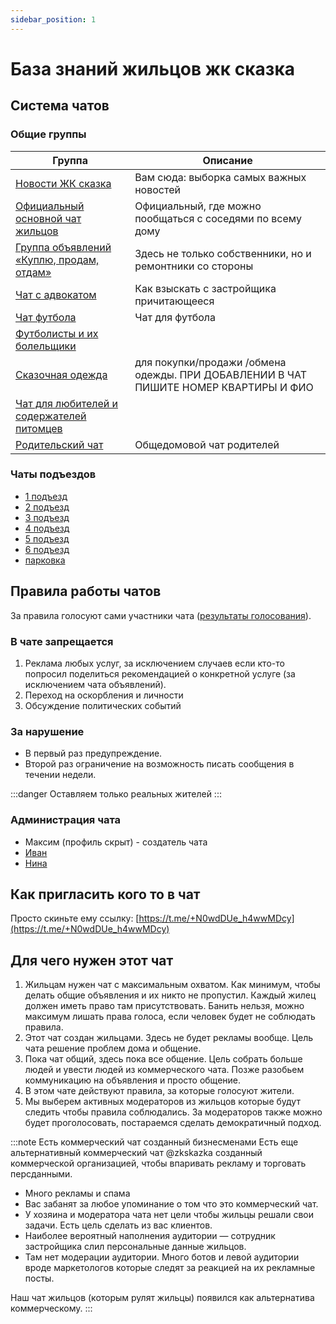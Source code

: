 ```yaml
---
sidebar_position: 1
---
```


# База знаний жильцов жк сказка

## Система чатов

### Общие группы

| Группа                                                                      | Описание                                                                                                                           |
|-----------------------------------------------------------------------------|------------------------------------------------------------------------------------------------------------------------------------|
| [Новости ЖК сказка](https://t.me/novostySkazka)                             | Вам сюда: выборка самых важных новостей                                                                                            |
| [Официальный основной чат жильцов](https://t.me/+ZWpYwu747TMxM2Vi)          | Официальный, где можно пообщаться с соседями по всему дому                                                                         |
| [Группа объявлений «Куплю, продам, отдам»](https://t.me/+ypGTu4eeMxNhNzgy)  | Здесь не только собственники, но и ремонтники со стороны                                                                           |
| [Чат с адвокатом](https://t.me/advokatskazka)                               | Как взыскать с застройщика причитающееся                                                                                           |
| [Чат футбола](https://t.me/+90r7shFy5NNhYzli)                               | Чат для футбола                                                                                                                    |
| [Футболисты и их болельщики](https://t.me/+90r7shFy5NNhYzli)                |                                                                                                                                    |
| [Сказочная одежда](https://t.me/+p7ebhIvDuhZmMDNi)                          | для покупки/продажи /обмена одежды. ПРИ ДОБАВЛЕНИИ В ЧАТ ПИШИТЕ НОМЕР КВАРТИРЫ И ФИО                                               |
| [Чат для любителей и содержателей питомцев](https://t.me/+JIZ5Q6Z1BKs0YmMy) |                                                                                                                                    |
| [Родительский чат](https://t.me/+9Y4x4jLyfohhMGEy)                          | Общедомовой чат родителей                                                                                                          |

### Чаты подъездов

- [1 подъезд](https://t.me/+W16ZIi_TMi03MzFi)
- [2 подъезд](https://t.me/+_jxlXL8sZU83M2Ji)
- [3 подъезд](https://t.me/+OLR8a0cZJroyY2Vi)
- [4 подъезд](https://t.me/+agK2iua0D88yY2Qy)
- [5 подъезд](https://t.me/+1VPHHv5SM3U0Yzhi)
- [6 подъезд](https://t.me/+ke35FRnW4VljYTE6)
- [парковка](https://t.me/+pNUwBkaX-Y9iNDUy)

## Правила работы чатов

За правила голосуют сами участники чата ([результаты голосования](https://t.me/c/1610877642/16548)).

### В чате запрещается

1. Реклама любых услуг, за исключением случаев если кто-то попросил поделиться рекомендацией о конкретной услуге (за
   исключением чата объявлений).
2. Переход на оскорбления и личности
3. Обсуждение политических событий

### За нарушение

- В первый раз предупреждение.
- Второй раз ограничение на возможность писать сообщения в течении недели.

:::danger
Оставляем только реальных жителей
:::

### Администрация чата

- Максим (профиль скрыт) - создатель чата
- [Иван](https://t.me/northleshiy)
- [Нина](https://t.me/Nina_Tertyshnik)

## Как пригласить кого то в чат

Просто скиньте ему ссылку: [https://t.me/+N0wdDUe_h4wwMDcy](https://t.me/+N0wdDUe_h4wwMDcy)

## Для чего нужен этот чат

1. Жильцам нужен чат с максимальным охватом. Как минимум, чтобы делать общие объявления и их никто не пропустил. Каждый
   жилец должен иметь право там присутствовать. Банить нельзя, можно максимум
   лишать права голоса, если человек будет не соблюдать правила.
2. Этот чат создан жильцами. Здесь не будет рекламы вообще. Цель чата решение проблем дома и общение.
3. Пока чат общий, здесь пока все общение. Цель собрать больше людей и увести людей из коммерческого чата. Позже
   разобьем коммуникацию на объявления и просто общение.
4. В этом чате действуют правила, за которые голосуют жители.
5. Мы выберем активных модераторов из жильцов которые будут следить чтобы правила соблюдались. За модераторов также
   можно будет проголосовать, постараемся сделать демократичный подход.

:::note Есть коммерческий чат созданный бизнесменами
Есть еще альтернативный коммерческий чат @zkskazka созданный коммерческой организацией, чтобы впаривать рекламу и
торговать персданными.

- Много рекламы и спама
- Вас забанят за любое упоминание о том что это коммерческий чат.
- У хозяина и модератора чата нет цели чтобы жильцы решали свои задачи. Есть цель сделать из вас клиентов.
- Наиболее вероятный наполнения аудитории — сотрудник застройщика слил персональные данные жильцов.
- Там нет модерации аудитории. Много ботов и левой аудитории вроде маркетологов которые следят за реакцией на их
  рекламные посты.

Наш чат жильцов (которым рулят жильцы) появился как альтернатива коммерческому.
:::
